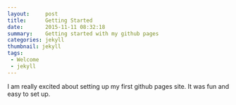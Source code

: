 ```yaml
---
layout:     post
title:      Getting Started
date:       2015-11-11 08:32:18
summary:    Getting started with my github pages
categories: jekyll
thumbnail: jekyll
tags:
 - Welcome
 - jekyll
---
```


I am really excited about setting up my first github pages site. It was fun and easy to set up.